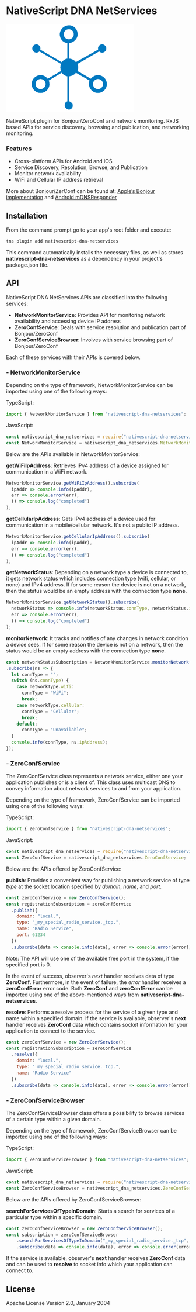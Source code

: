 # NativeScript DNA NetServices

![nativescript-dna-netservices](https://raw.githubusercontent.com/DeepakArora76/nativescript-dna-netservices/master/dna-netservices.png)

NativeScript plugin for Bonjour/ZeroConf and network monitoring. RxJS based APIs for service discovery, browsing and publication, and networking monitoring.

### Features

- Cross-platform APIs for Android and iOS
- Service Discovery, Resolution, Browse, and Publication
- Monitor network availability
- WiFi and Cellular IP address retrieval

More about Bonjour/ZerConf can be found at:
[ Apple’s Bonjour implementation](https://developer.apple.com/library/archive/documentation/Cocoa/Conceptual/NetServices/Introduction.html#//apple_ref/doc/uid/TP40002445-SW1 " Apple’s Bonjour implementation") and [Android mDNSResponder](https://github.com/andriydruk/RxDNSSD "Android mDNSResponder")

## Installation

From the command prompt go to your app's root folder and execute:

```javascript
tns plugin add nativescript-dna-netservices
```
This command automatically installs the necessary files, as well as stores **nativescript-dna-netservices** as a dependency in your project's package.json file.

## API

NativeScript DNA NetServices APIs are classified into the following services:
- **NetworkMonitorService**: Provides API for monitoring network availability and accessing device IP address
- **ZeroConfService**: Deals with service resolution and publication part of Bonjour/ZeroConf 
- **ZeroConfServiceBrowser**: Involves with service browsing part of Bonjour/ZeroConf

Each of these services with their APIs is covered below.

### - NetworkMonitorService
Depending on the type of framework, NetworkMonitorService can be imported using one of the following ways:

TypeScript:
```javascript
import { NetworkMonitorService } from "nativescript-dna-netservices";
```
JavaScript:
```javascript
const nativescript_dna_netservices = require("nativescript-dna-netservices");
const NetworkMonitorService = nativescript_dna_netservices.NetworkMonitorService;
```

Below are the APIs available in NetworkMonitorService: 

**getWiFiIpAddress**: Retrieves IPv4 address of a device assigned for communication in a WiFi network.
```javascript
NetworkMonitorService.getWiFiIpAddress().subscribe(
  ipAddr => console.info(ipAddr),
  err => console.error(err),
  () => console.log("completed")
);
```

**getCellularIpAddress**: Gets IPv4 address of a device used for communication in a mobile/cellular network. It's not a public IP address.
```javascript
NetworkMonitorService.getCellularIpAddress().subscribe(
  ipAddr => console.info(ipAddr),
  err => console.error(err),
  () => console.log("completed")
);
```

**getNetworkStatus**: Depending on a network type a device is connected to, it gets network status which includes connection type (wifi, cellular, or none) and IPv4 address. If for some reason the device is not on a network, then the status would be an empty address with the connection type **none**.

```javascript
NetworkMonitorService.getNetworkStatus().subscribe(
  networkStatus => console.info(networkStatus.connType, networkStatus.ipAddress),
  err => console.error(err),
  () => console.log("completed")
);
```

**monitorNetwork**: It tracks and notifies of any changes in network condition a device sees. If for some reason the device is not on a network, then the status would be an empty address with the connection type **none**.

```javascript
const networkStatusSubscription = NetworkMonitorService.monitorNetwork()
.subscribe(ns => {
  let connType = "";
  switch (ns.connType) {
    case networkType.wifi:
      connType = "WiFi";
      break;
    case networkType.cellular:
      connType = "Cellular";
      break;
    default:
      connType = "Unavailable";
  }
  console.info(connType, ns.ipAddress);
});
```

### - ZeroConfService
The ZeroConfService class represents a network service, either one your application publishes or is a client of. This class uses multicast DNS to convey information about network services to and from your application.

Depending on the type of framework, ZeroConfService can be imported using one of the following ways:

TypeScript:
```javascript
import { ZeroConfService } from "nativescript-dna-netservices";
```
JavaScript:
```javascript
const nativescript_dna_netservices = require("nativescript-dna-netservices");
const ZeroConfService = nativescript_dna_netservices.ZeroConfService;
```

Below are the APIs offered by ZeroConfService:

**publish**: Provides a convenient way for publishing a network service of type *type* at the socket location specified by *domain*, *name*, and *port*.

```javascript
const zeroConfService = new ZeroConfService();
const registrationSubscription = zeroConfService
  .publish({
    domain: "local.",
    type: "_my_special_radio_service._tcp.",
    name: "Radio Service",
    port: 61234
  })
  .subscribe(data => console.info(data), error => console.error(error));
```

Note: The API will use one of the available free port in the system, if the specified port is 0.

In the event of success, observer's *next* handler receives data of type **ZeroConf**. Furthermore, in the event of failure, the *error* handler receives a **zeroConfError** error code. Both **ZeroConf** and **zeroConfError** can be imported using one of the above-mentioned ways from **nativescript-dna-netservices**.

**resolve**: Performs a resolve process for the service of a given type and name within a specified domain. If the service is available, observer's **next** handler receives **ZeroConf** data which contains socket information for your application to connect to the service. 

```javascript
const zeroConfService = new ZeroConfService();
const registrationSubscription = zeroConfService
  .resolve({
    domain: "local.",
    type: "_my_special_radio_service._tcp.",
    name: "Radio Service"
  })
  .subscribe(data => console.info(data), error => console.error(error));
```

### - ZeroConfServiceBrowser
The ZeroConfServiceBrowser class offers a possibility to browse services of a certain type within a given domain.

Depending on the type of framework, ZeroConfServiceBrowser can be imported using one of the following ways:

TypeScript:
```javascript
import { ZeroConfServiceBrowser } from "nativescript-dna-netservices";
```
JavaScript:
```javascript
const nativescript_dna_netservices = require("nativescript-dna-netservices");
const ZeroConfServiceBrowser = nativescript_dna_netservices.ZeroConfServiceBrowser;
```

Below are the APIs offered by ZeroConfServiceBrowser:

**searchForServicesOfTypeInDomain**: Starts a search for services of a particular type within a specific domain.

```javascript
const zeroConfServiceBrowser = new ZeroConfServiceBrowser();
const subscription = zeroConfServiceBrowser
    .searchForServicesOfTypeInDomain("_my_special_radio_service._tcp", "local.")
    .subscribe(data => console.info(data), error => console.error(error));
```

If the service is available, observer's **next** handler receives **ZeroConf** data and can be used to **resolve** to socket info which your application can connect to.


## License

Apache License Version 2.0, January 2004
